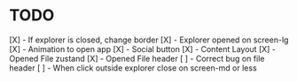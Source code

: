 # TODO

[X] - If explorer is closed, change border
[X] - Explorer opened on screen-lg
[X] - Animation to open app
[X] - Social button
[X] - Content Layout
[X] - Opened File zustand
[X] - Opened File header
[ ] - Correct bug on file header
[ ] - When click outside explorer close on screen-md or less
